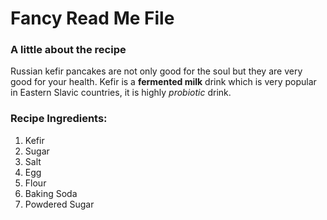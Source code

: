 # Fancy Read Me File 
### A little about the recipe
Russian kefir pancakes are not only good for the soul but they are very good for your health. 
Kefir is a __fermented milk__ drink which is very popular in Eastern Slavic countries, it is highly _probiotic_ drink.
### Recipe Ingredients: 
1. Kefir
2. Sugar
3. Salt
4. Egg
5. Flour
6. Baking Soda
7. Powdered Sugar
